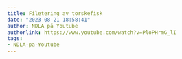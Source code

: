 ```yaml
---
title: Filetering av torskefisk
date: "2023-08-21 18:58:41"
author: NDLA på Youtube
authorlink: https://www.youtube.com/watch?v=PloPHrmG_lI
tags:
- NDLA-pa-Youtube
---
```

